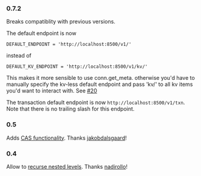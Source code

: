 ### 0.7.2

Breaks compatiblity with previous versions.

The default endpoint is now
```
DEFAULT_ENDPOINT = 'http://localhost:8500/v1/'
```

instead of
```
DEFAULT_KV_ENDPOINT = 'http://localhost:8500/v1/kv/'
```

This makes it more sensible to use conn.get_meta. otherwise you'd have
to manually specify the kv-less default endpoint and pass 'kv/' to all
kv items you'd want to interact with. See [#20](https://github.com/vdloo/consul-kv/pull/20)

The transaction default endpoint is now `http://localhost:8500/v1/txn`. 
Note that there is no trailing slash for this endpoint.

### 0.5

Adds [CAS functionality](https://github.com/vdloo/consul-kv/pull/14). Thanks [jakobdalsgaard](https://github.com/jakobdalsgaard)!

### 0.4

Allow to [recurse nested levels](https://github.com/vdloo/consul-kv/pull/10). Thanks [nadirollo](https://github.com/nadirollo)!

